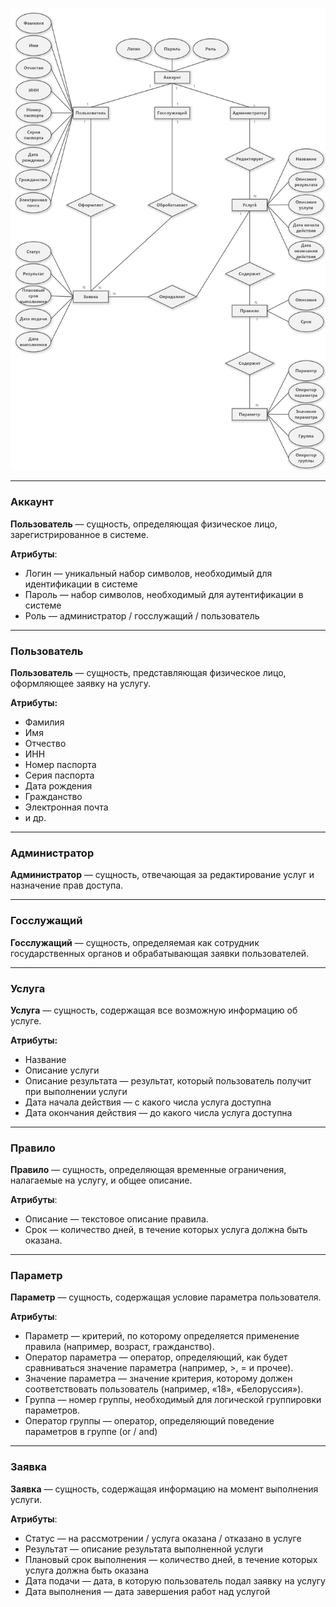 ![](ERD.png)

---
### Аккаунт
**Пользователь** — сущность, определяющая физическое лицо, зарегистрированное в системе.

**Атрибуты**:
- Логин — уникальный набор символов, необходимый для идентификации в системе
- Пароль — набор символов, необходимый для аутентификации в системе 
- Роль — администратор / госслужащий / пользователь

---
### Пользователь
**Пользователь** — сущность, представляющая физическое лицо, оформляющее заявку на услугу.

**Атрибуты:**
- Фамилия
- Имя
- Отчество
- ИНН
- Номер паспорта
- Серия паспорта
- Дата рождения
- Гражданство
- Электронная почта
- и др.

---
### Администратор
**Администратор** — сущность, отвечающая за редактирование услуг и назначение прав доступа.

---
### Госслужащий
**Госслужащий** — сущность, определяемая как сотрудник государственных органов и обрабатывающая заявки пользователей.

---
### Услуга
**Услуга** — сущность, содержащая все возможную информацию об услуге.

**Атрибуты:**
- Название
- Описание услуги
- Описание результата — результат, который пользователь получит при выполнении услуги
- Дата начала действия — с какого числа услуга доступна
- Дата окончания действия — до какого числа услуга доступна

---
### Правило
**Правило** — сущность, определяющая временные ограничения, налагаемые на услугу, и общее описание.

**Атрибуты**: 
- Описание — текстовое описание правила.
- Срок — количество дней, в течение которых услуга должна быть оказана.


---
### Параметр
**Параметр** — сущность, содержащая условие параметра пользователя.

**Атрибуты**: 
- Параметр — критерий, по которому определяется применение правила (например, возраст, гражданство).
- Оператор параметра — оператор, определяющий, как будет сравниваться значение параметра (например, >, = и прочее).
- Значение параметра — значение критерия, которому должен соответствовать пользователь (например, «18», «Белоруссия»).
- Группа — номер группы, необходимый для логической группировки параметров.
- Оператор группы — оператор, определяющий поведение параметров в группе (or / and)

---
### Заявка
**Заявка** — сущность, содержащая информацию на момент выполнения услуги.

**Атрибуты**:
- Статус — на рассмотрении / услуга оказана / отказано в услуге 
- Результат — описание результата выполненной услуги
- Плановый срок выполнения — количество дней, в течение которых услуга должна быть оказана
- Дата подачи — дата, в которую пользователь подал заявку на услугу
- Дата выполнения — дата завершения работ над услугой
